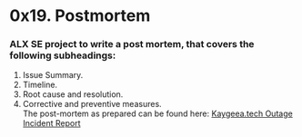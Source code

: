 # 0x19. Postmortem

### ALX SE project to write a post mortem, that covers the following subheadings:
1. Issue Summary.
2. Timeline.
3. Root cause and resolution.
4. Corrective and preventive measures.  
The post-mortem as prepared can be found here: [Kaygeea.tech Outage Incident Report](https://1drv.ms/w/s!AtP6tFnqEKe70GZwCDGLjKIuiLEH?e=IGoCjK)
